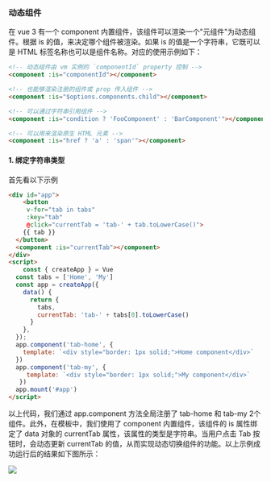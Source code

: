 ### 动态组件

在 vue 3 有一个 component 内置组件，该组件可以渲染一个"元组件"为动态组件。根据 is 的值，来决定哪个组件被渲染。如果 is 的值是一个字符串，它既可以是 HTML 标签名称也可以是组件名称。对应的使用示例如下：

```html
<!-- 动态组件由 vm 实例的 `componentId` property 控制 -->
<component :is="componentId"></component>

<!-- 也能够渲染注册的组件或 prop 传入组件 -->
<component :is="$options.components.child"></component>

<!-- 可以通过字符串引用组件 -->
<component :is="condition ? 'FooComponent' : 'BarComponent'"></component>

<!-- 可以用来渲染原生 HTML 元素 -->
<component :is="href ? 'a' : 'span'"></component>
```

#### 1. 绑定字符串类型

首先看以下示例

```html
<div id="app">
	<button 
     v-for="tab in tabs"
     :key="tab"
     @click="currentTab = 'tab-' + tab.toLowerCase()">
    {{ tab }}
  </button>
  <component :is="currentTab"></component>
</div>
<script>
	const { createApp } = Vue
  const tabs = ['Home', 'My']
  const app = createApp({
    data() {
      return {
        tabs,
        currentTab: 'tab-' + tabs[0].toLowerCase()
      }
    },
  });
  app.component('tab-home', {
    template: `<div style="border: 1px solid;">Home component</div>`
  })
  app.component('tab-my', {
     template: `<div style="border: 1px solid;">My component</div>`
   })
  app.mount('#app')
</script>
```

以上代码，我们通过 app.component 方法全局注册了 tab-home 和 tab-my 2个组件。此外，在模板中，我们使用了 component 内置组件，该组件的 is 属性绑定了 data 对象的 currentTab 属性，该属性的类型是字符串。当用户点击 Tab 按钮时，会动态更新 currentTab 的值，从而实现动态切换组件的功能。以上示例成功运行后的结果如下图所示：

![](/Users/Kurja/Desktop/Typora/Vue/Vue%203/%E7%AC%AC%E4%BA%8C%E6%AC%A1%E7%B3%BB%E7%BB%9F%E5%AD%A6%E4%B9%A0/e6c9d24egy1h4c8etev23j20oo03kt8q.jpg)